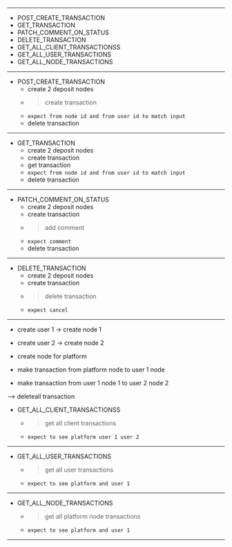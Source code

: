 
---

- POST_CREATE_TRANSACTION
- GET_TRANSACTION
- PATCH_COMMENT_ON_STATUS
- DELETE_TRANSACTION
- GET_ALL_CLIENT_TRANSACTIONSS
- GET_ALL_USER_TRANSACTIONS
- GET_ALL_NODE_TRANSACTIONS

---

- POST_CREATE_TRANSACTION
  - create 2 deposit nodes
  - > create transaction
  - `expect from node id and from user id to match input`
  - delete transaction

---

- GET_TRANSACTION
  - create 2 deposit nodes
  - create transaction
  - get transaction
  - `expect from node id and from user id to match input`
  - delete transaction

---

- PATCH_COMMENT_ON_STATUS
  - create 2 deposit nodes
  - create transaction
  - > add comment
  - `expect comment`
  - delete transaction

---

- DELETE_TRANSACTION
  - create 2 deposit nodes
  - create transaction
  - > delete transaction
  - `expect cancel`

---

- create user 1 -> create node 1
- create user 2 -> create node 2
- create node for platform

- make transaction from platform node to user 1 node
- make transaction from user 1 node 1 to user 2 node 2

--> deleteall transaction

- GET_ALL_CLIENT_TRANSACTIONSS
  - > get all client transactions
  - `expect to see platform user 1 user 2`

---

- GET_ALL_USER_TRANSACTIONS
  - > get all user transactions
  - `expect to see platform and user 1`

---

- GET_ALL_NODE_TRANSACTIONS
  - > get all platform node transactions
  - `expect to see platform and user 1`

---








